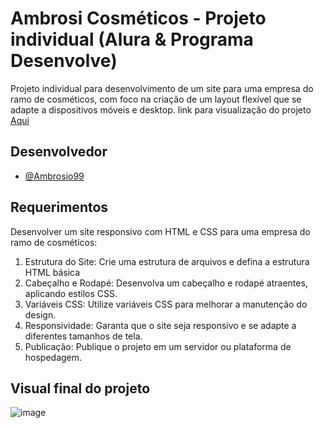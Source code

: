 # Ambrosi Cosméticos - Projeto individual (Alura & Programa Desenvolve)

Projeto individual para desenvolvimento de um site para uma empresa do ramo de cosméticos, com foco na criação de um layout flexível que se adapte a dispositivos móveis e desktop.
link para visualização do projeto [Aqui](https://ambrosio99.github.io/Ambrosi-cosmeticos/)

## Desenvolvedor

- [@Ambrosio99](https://github.com/Ambrosio99)

## Requerimentos

Desenvolver um site responsivo com HTML e CSS para uma empresa do ramo de cosméticos:

1. Estrutura do Site: Crie uma estrutura de arquivos e defina a estrutura HTML básica
2. Cabeçalho e Rodapé: Desenvolva um cabeçalho e rodapé atraentes, aplicando estilos CSS.
3. Variáveis CSS: Utilize variáveis CSS para melhorar a manutenção do design.
4. Responsividade: Garanta que o site seja responsivo e se adapte a diferentes tamanhos de tela.
5. Publicação: Publique o projeto em um servidor ou plataforma de hospedagem.

## Visual final do projeto

![image](https://github.com/Ambrosio99/Ambrosi-cosmeticos/assets/105453348/091462e1-0a94-4ab8-9e8e-961b65b9036f)
